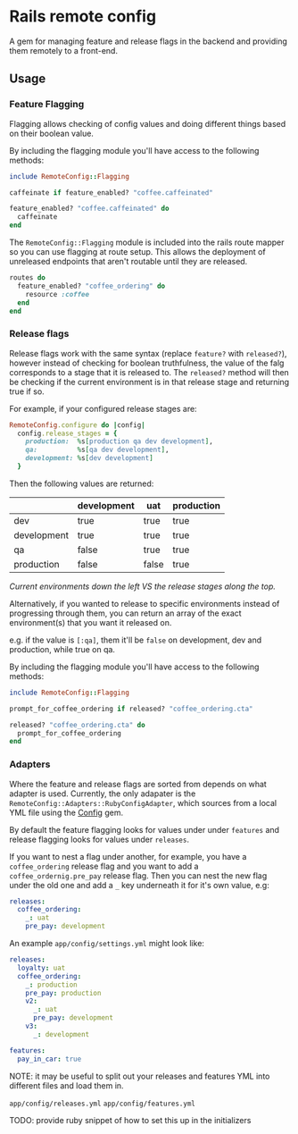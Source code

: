 # Rails remote config

A gem for managing feature and release flags in the backend and providing them remotely to a front-end.

## Usage

### Feature Flagging

Flagging allows checking of config values and doing different things based on their boolean value.

By including the flagging module you'll have access to the following methods:

```rb
include RemoteConfig::Flagging
```

```rb
caffeinate if feature_enabled? "coffee.caffeinated"
```

```rb
feature_enabled? "coffee.caffeinated" do
  caffeinate
end
```

The `RemoteConfig::Flagging` module is included into the rails route mapper so you can use flagging at route setup. This allows the deployment of unreleased endpoints that aren't routable until they are released.

```rb
routes do
  feature_enabled? "coffee_ordering" do
    resource :coffee
  end
end
```

### Release flags

Release flags work with the same syntax (replace `feature?` with `released?`), however instead of checking for boolean truthfulness, the value of the falg corresponds to a stage that it is released to. The `released?` method will then be checking if the current environment is in that release stage and returning true if so.

For example, if your configured release stages are:
```rb
RemoteConfig.configure do |config|
  config.release_stages = {
    production:  %s[production qa dev development],
    qa:          %s[qa dev development],
    development: %s[dev development]
  }
```

Then the following values are returned:

|             | development | uat   | production |
| ----------- | ----------- | ----- | ---------- |
| dev         | true        | true  | true       |
| development | true        | true  | true       |
| qa          | false       | true  | true       |
| production  | false       | false | true       |

*Current environments down the left VS the release stages along the top.*

Alternatively, if you wanted to release to specific environments instead of progressing through them, you can return an array of the exact environment(s) that you want it released on.

e.g. if the value is `[:qa]`, them it'll be `false` on development, dev and production, while true on qa.

By including the flagging module you'll have access to the following methods:

```rb
include RemoteConfig::Flagging
```

```rb
prompt_for_coffee_ordering if released? "coffee_ordering.cta"
```

```rb
released? "coffee_ordering.cta" do
  prompt_for_coffee_ordering
end
```

### Adapters

Where the feature and release flags are sorted from depends on what adapter is used. Currently, the only adapater is the `RemoteConfig::Adapters::RubyConfigAdapter`, which sources from a local YML file using the [Config](https://github.com/rubyconfig/config) gem.

By default the feature flagging looks for values under under `features` and release flagging looks for values under `releases`.

If you want to nest a flag under another, for example, you have a `coffee_ordering` release flag and you want to add a `coffee_ordernig.pre_pay` release flag. Then you can nest the new flag under the old one and add a `_` key underneath it for it's own value, e.g:

```yml
releases:
  coffee_ordering:
    _: uat
    pre_pay: development

```

An example `app/config/settings.yml` might look like:

```yml
releases:
  loyalty: uat
  coffee_ordering:
    _: production
    pre_pay: production
    v2:
      _: uat
      pre_pay: development
    v3:
      _: development

features:
  pay_in_car: true
```

NOTE: it may be useful to split out your releases and features YML into different files and load them in.

`app/config/releases.yml`
`app/config/features.yml`

TODO: provide ruby snippet of how to set this up in the initializers

